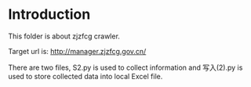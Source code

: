 # Introduction
This folder is about zjzfcg crawler.

Target url is: http://manager.zjzfcg.gov.cn/

There are two files, S2.py is used to collect information and 写入(2).py is used to store collected data into local Excel file.
